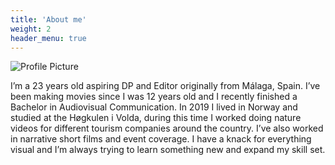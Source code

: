 ```yaml
---
title: 'About me'
weight: 2
header_menu: true
---
```


![Profile Picture](images/Profile-Ruben.jpg)

I’m a 23 years old aspiring DP and Editor originally from Málaga, Spain. I’ve been making movies since I was 12 years old and I recently finished a Bachelor in Audiovisual Communication. In 2019 I lived in Norway and studied at the Høgkulen i Volda, during this time I worked doing nature videos for different tourism companies around the country. I’ve also worked in narrative short films and event coverage. I have a knack for everything visual and I’m always trying to learn something new and expand my skill set.
